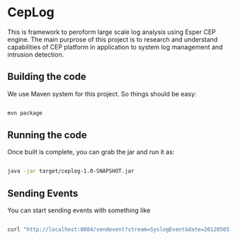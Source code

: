 CepLog
========

This is framework to peroform large scale log analysis using Esper CEP engine. 
The main purprose of this project is to research and understand capabilities of CEP
platform in application to system log management and intrusion detection.


Building the code
------------------

We use Maven system for this project. So things should be easy:

```sh

mvn package

```

Running the code
----------------

Once built is complete, you can grab the jar and run it as:

```sh

java -jar target/ceplog-1.0-SNAPSHOT.jar

```

Sending Events
--------------

You can start sending events with something like 

```sh

curl "http://localhost:8084/sendevent?stream=SyslogEvent&date=20120505121212&message='This+is+log+message'&severity=4&origin=127.0.0.1"


```
